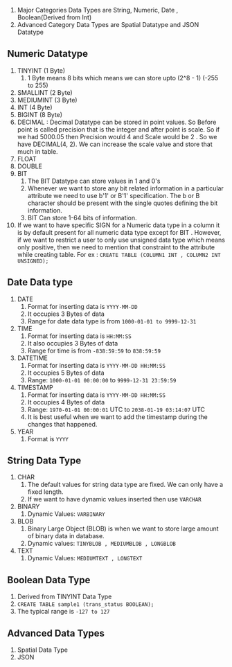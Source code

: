 1. Major Categories Data Types are String, Numeric, Date , Boolean(Derived from Int)
2. Advanced Category Data Types are Spatial Datatype and JSON Datatype

## Numeric Datatype
1. TINYINT (1 Byte)
	1. 1 Byte means 8 bits which means we can store upto (2^8 - 1) (-255 to 255) 
2. SMALLINT (2 Byte)
3. MEDIUMINT (3 Byte)
4. INT (4 Byte)
5. BIGINT (8 Byte)
6. DECIMAL : Decimal Datatype can be stored in point values. So Before point is called precision that is the integer and after point is scale. So if we had 5000.05 then Precision would 4 and Scale would be 2 . So we have DECIMAL(4, 2). We can increase the scale value and store that much in table.
7. FLOAT
8. DOUBLE
9. BIT
	1. The BIT Datatype can store values in 1 and 0's
	2. Whenever we want to store any bit related information in a particular attribute we need to use b'1' or B'1' specification. The b or B character should be present with the single quotes defining the bit information.
	3. BIT Can store 1-64 bits of information.
10. If we want to have specific SIGN for a Numeric data type in a column it is by default present for all numeric data type except for BIT . However, if we want to restrict a user to only use unsigned data type which means only positive, then we need to mention that constraint to the attribute while creating table. For ex : `CREATE TABLE (COLUMN1 INT , COLUMN2 INT UNSIGNED);`

## Date Data type
1. DATE 
	1. Format for inserting data is `YYYY-MM-DD` 
	2. It occupies 3 Bytes of data
	3. Range for date data type is from `1000-01-01 to 9999-12-31`
2. TIME
	1. Format for inserting data is `HH:MM:SS`
	2. It also occupies 3 Bytes of data
	3. Range for time is from `-838:59:59` to `838:59:59`
3. DATETIME
	1. Format for inserting data is `YYYY-MM-DD HH:MM:SS`
	2. It occupies 5 Bytes of data
	3. Range: `1000-01-01 00:00:00` to `9999-12-31 23:59:59`
4. TIMESTAMP
	1. Format for inserting data is `YYYY-MM-DD HH:MM:SS`
	2. It occupies 4 Bytes of data
	3. Range: `1970-01-01 00:00:01` UTC to `2038-01-19 03:14:07` UTC
	4. It is best useful when we want to add the timestamp during the changes that happened.
5. YEAR
	1. Format is `YYYY`

## String Data Type
1. CHAR
	1. The default values for string data type are fixed. We can only have a fixed length.
	2. If we want to have dynamic values inserted then use `VARCHAR` 
2. BINARY
	1. Dynamic Values: `VARBINARY`
3. BLOB
	1. Binary Large Object (BLOB) is when we want to store large amount of binary data in database.
	2. Dynamic values: `TINYBLOB , MEDIUMBLOB , LONGBLOB`
4. TEXT
	1. Dynamic Values: `MEDIUMTEXT , LONGTEXT`

## Boolean Data Type
1. Derived from TINYINT Data Type
2. `CREATE TABLE sample1 (trans_status BOOLEAN);`
3. The typical range is `-127 to 127`

## Advanced Data Types
1. Spatial Data Type
2. JSON